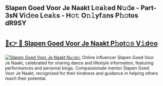 ## Slapen Goed Voor Je Naakt L𝚎a𝚔ed N𝚞𝚍e - Part-3sN Vi𝚍𝚎o L𝚎a𝚔s - H𝚘𝚝 O𝚗𝚕yf𝚊ns P𝚑𝚘tos dR9SY

# <h2><a href="http://kf91cq4.oniu.top/?m=Slapen+Goed+Voor+Je+Naakt">🔗👉 🔴 Slapen Goed Voor Je Naakt P𝚑ot𝚘𝚜 V𝚒d𝚎o</a></h2>

[![Slapen Goed Voor Je Naakt Nu𝚍e𝚜](https://i.imgur.com/0qMVB7G.gif)](http://kf91cq4.oniu.top/?m=Slapen+Goed+Voor+Je+Naakt)
Online influencer Slapen Goed Voor Je Naakt, celebrated for sharing dance and lifestyle information, featuring performances and personal blogs. Compassionate mentor Slapen Goed Voor Je Naakt, recognized for their kindness and guidance in helping others reach their potential.  

